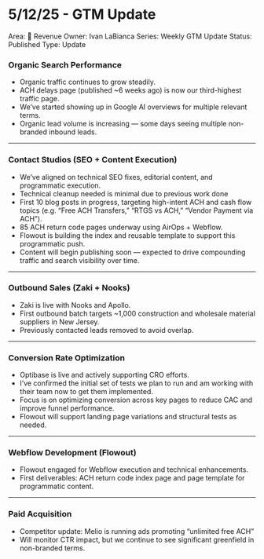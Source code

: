 # 5/12/25 - GTM Update

Area: 🤑 Revenue
Owner: Ivan LaBianca
Series: Weekly GTM Update
Status: Published
Type: Update

### Organic Search Performance

- Organic traffic continues to grow steadily.
- ACH delays page (published ~6 weeks ago) is now our third-highest traffic page.
- We’ve started showing up in Google AI overviews for multiple relevant terms.
- Organic lead volume is increasing — some days seeing multiple non-branded inbound leads.

---

### Contact Studios (SEO + Content Execution)

- We’ve aligned on technical SEO fixes, editorial content, and programmatic execution.
- Technical cleanup needed is minimal due to previous work done
- First 10 blog posts in progress, targeting high-intent ACH and cash flow topics (e.g. “Free ACH Transfers,” “RTGS vs ACH,” “Vendor Payment via ACH”).
- 85 ACH return code pages underway using AirOps + Webflow.
- Flowout is building the index and reusable template to support this programmatic push.
- Content will begin publishing soon — expected to drive compounding traffic and search visibility over time.

---

### Outbound Sales (Zaki + Nooks)

- Zaki is live with Nooks and Apollo.
- First outbound batch targets ~1,000 construction and wholesale material suppliers in New Jersey.
- Previously contacted leads removed to avoid overlap.

---

### Conversion Rate Optimization

- Optibase is live and actively supporting CRO efforts.
- I’ve confirmed the initial set of tests we plan to run and am working with their team now to get them implemented.
- Focus is on optimizing conversion across key pages to reduce CAC and improve funnel performance.
- Flowout will support landing page variations and structural tests as needed.

---

### Webflow Development (Flowout)

- Flowout engaged for Webflow execution and technical enhancements.
- First deliverables: ACH return code index page and page template for programmatic content.

---

### Paid Acquisition

- Competitor update: Melio is running ads promoting “unlimited free ACH”
- Will monitor CTR impact, but we continue to see significant greenfield in non-branded terms.